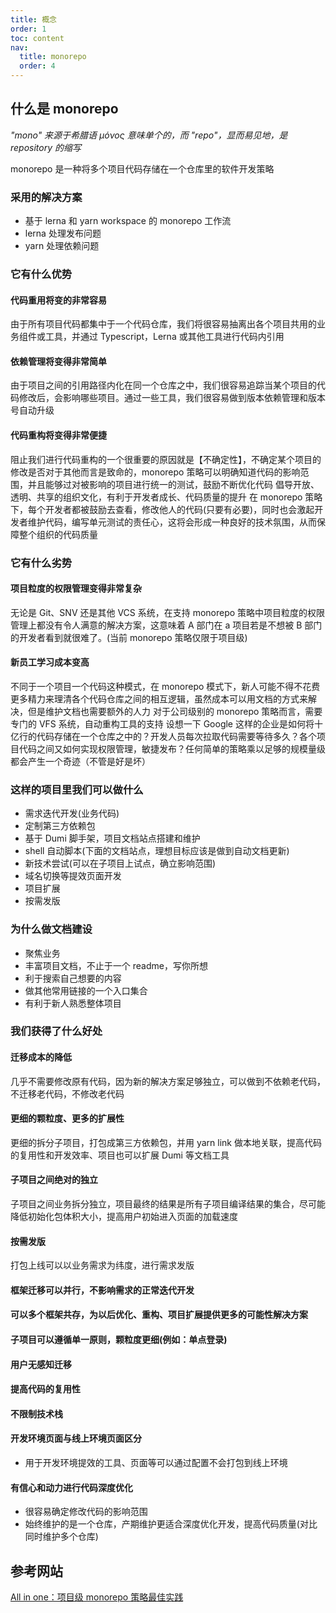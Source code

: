 ```yaml
---
title: 概念
order: 1
toc: content
nav:
  title: monorepo
  order: 4
---
```


## 什么是 monorepo

_"mono" 来源于希腊语 μόνος 意味单个的，而 "repo"，显而易见地，是 repository 的缩写_

monorepo 是一种将多个项目代码存储在一个仓库里的软件开发策略

### 采用的解决方案

- 基于 lerna 和 yarn workspace 的 monorepo 工作流
- lerna 处理发布问题
- yarn 处理依赖问题

### 它有什么优势

#### 代码重用将变的非常容易

由于所有项目代码都集中于一个代码仓库，我们将很容易抽离出各个项目共用的业务组件或工具，并通过 Typescript，Lerna 或其他工具进行代码内引用

#### 依赖管理将变得非常简单

由于项目之间的引用路径内化在同一个仓库之中，我们很容易追踪当某个项目的代码修改后，会影响哪些项目。通过一些工具，我们很容易做到版本依赖管理和版本号自动升级

#### 代码重构将变得非常便捷

阻止我们进行代码重构的一个很重要的原因就是【不确定性】，不确定某个项目的修改是否对于其他而言是致命的，monorepo 策略可以明确知道代码的影响范围，并且能够过对被影响的项目进行统一的测试，鼓励不断优化代码
倡导开放、透明、共享的组织文化，有利于开发者成长、代码质量的提升
在 monorepo 策略下，每个开发者都被鼓励去查看，修改他人的代码(只要有必要)，同时也会激起开发者维护代码，编写单元测试的责任心，这将会形成一种良好的技术氛围，从而保障整个组织的代码质量

### 它有什么劣势

#### 项目粒度的权限管理变得非常复杂

无论是 Git、SNV 还是其他 VCS 系统，在支持 monorepo 策略中项目粒度的权限管理上都没有令人满意的解决方案，这意味着 A 部门在 a 项目若是不想被 B 部门的开发者看到就很难了。(当前 monorepo 策略仅限于项目级)

#### 新员工学习成本变高

不同于一个项目一个代码这种模式，在 monorepo 模式下，新人可能不得不花费更多精力来理清各个代码仓库之间的相互逻辑，虽然成本可以用文档的方式来解决，但是维护文档也需要额外的人力
对于公司级别的 monorepo 策略而言，需要专门的 VFS 系统，自动重构工具的支持
设想一下 Google 这样的企业是如何将十亿行的代码存储在一个仓库之中的？开发人员每次拉取代码需要等待多久？各个项目代码之间又如何实现权限管理，敏捷发布？任何简单的策略乘以足够的规模量级都会产生一个奇迹（不管是好是坏）

### 这样的项目里我们可以做什么

- 需求迭代开发(业务代码)
- 定制第三方依赖包
- 基于 Dumi 脚手架，项目文档站点搭建和维护
- shell 自动脚本(下面的文档站点，理想目标应该是做到自动文档更新)
- 新技术尝试(可以在子项目上试点，确立影响范围)
- 域名切换等提效页面开发
- 项目扩展
- 按需发版

### 为什么做文档建设

- 聚焦业务
- 丰富项目文档，不止于一个 readme，写你所想
- 利于搜索自己想要的内容
- 做其他常用链接的一个入口集合
- 有利于新人熟悉整体项目

### 我们获得了什么好处

#### 迁移成本的降低

几乎不需要修改原有代码，因为新的解决方案足够独立，可以做到不依赖老代码，不迁移老代码，不修改老代码

#### 更细的颗粒度、更多的扩展性

更细的拆分子项目，打包成第三方依赖包，并用 yarn link 做本地关联，提高代码的复用性和开发效率、项目也可以扩展 Dumi 等文档工具

#### 子项目之间绝对的独立

子项目之间业务拆分独立，项目最终的结果是所有子项目编译结果的集合，尽可能降低初始化包体积大小，提高用户初始进入页面的加载速度

#### 按需发版

打包上线可以以业务需求为纬度，进行需求发版

#### 框架迁移可以并行，不影响需求的正常迭代开发

#### 可以多个框架共存，为以后优化、重构、项目扩展提供更多的可能性解决方案

#### 子项目可以遵循单一原则，颗粒度更细(例如：单点登录)

#### 用户无感知迁移

#### 提高代码的复用性

#### 不限制技术栈

#### 开发环境页面与线上环境页面区分

- 用于开发环境提效的工具、页面等可以通过配置不会打包到线上环境

#### 有信心和动力进行代码深度优化

- 很容易确定修改代码的影响范围
- 始终维护的是一个仓库，产期维护更适合深度优化开发，提高代码质量(对比同时维护多个仓库)

## 参考网站

[All in one：项目级 monorepo 策略最佳实践](https://segmentfault.com/a/1190000039157365)
